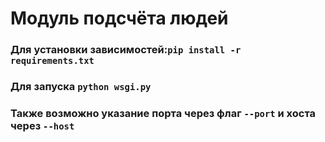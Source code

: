 # Модуль подсчёта людей

### Для установки зависимостей:`pip install -r requirements.txt`
### Для запуска `python wsgi.py`
### Также возможно указание порта через флаг `--port` и хоста через `--host`

